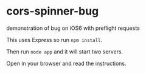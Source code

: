 cors-spinner-bug
================

demonstration of bug on iOS6 with preflight requests

This uses Express so run `npm install`.

Then run `node app` and it will start two servers.

Open [](http://localhost:3000/) in your browser and read the instructions.
